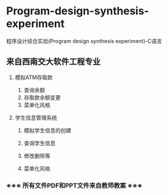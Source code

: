 # Program-design-synthesis-experiment
程序设计综合实验(Program design synthesis experiment)-C语言
## 来自西南交大软件工程专业
1. 模拟ATM存取款

    1. 查询余额
    2. 存取款余额变更
    3. 菜单化风格

2. 学生信息管理系统

    1. 模拟学生信息的创建

    2. 查询学生信息

    3. 修改删除等

    4. 菜单化风格


### ※※※ 所有文件PDF和PPT文件来自教师教案 ※※※
